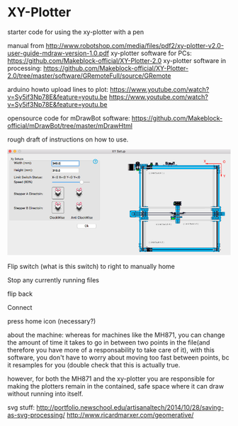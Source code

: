 # XY-Plotter
starter code for using the xy-plotter with a pen

manual from http://www.robotshop.com/media/files/pdf2/xy-plotter-v2.0-user-guide-mdraw-version-1.0.pdf
xy-plotter software for PCs: https://github.com/Makeblock-official/XY-Plotter-2.0
xy-plotter software in processing: https://github.com/Makeblock-official/XY-Plotter-2.0/tree/master/software/GRemoteFull/source/GRemote

arduino howto upload lines to plot: https://www.youtube.com/watch?v=Sy5if3Np78E&feature=youtu.be
https://www.youtube.com/watch?v=Sy5if3Np78E&feature=youtu.be

opensource code for mDrawBot software: https://github.com/Makeblock-official/mDrawBot/tree/master/mDrawHtml

rough draft of instructions on how to use.

![xy setup](xy_setup.PNG)

Flip switch (what is this switch) to right to manually home

Stop any currently running files

flip back

Connect

press home icon (necessary?)


about the machine: whereas for machines like the MH871, you can change the amount of time it takes to go in between two points in the file(and therefore you have more of a responsability to take care of it), with this software, you don't have to worry about moving too fast between points, bc it resamples for you (double check that this is actually true.

however, for both the MH871 and the xy-plotter you are responsible for making the plotters remain in the contained, safe space where it can draw without running into itself.


svg stuff:
http://portfolio.newschool.edu/artisanaltech/2014/10/28/saving-as-svg-processing/
http://www.ricardmarxer.com/geomerative/
